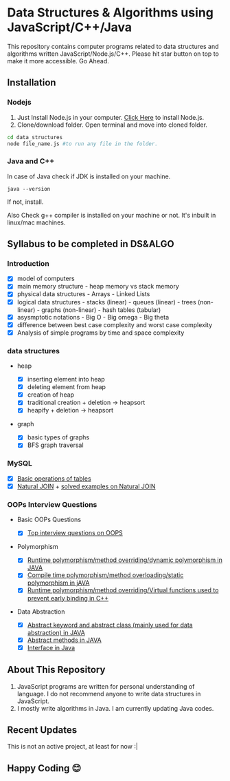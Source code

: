 # Data Structures & Algorithms using JavaScript/C++/Java

This repository contains computer programs related to data structures and algorithms written JavaScript/Node.js/C++.
Please hit star button on top to make it more accessible. Go Ahead.

## Installation

### Nodejs

1. Just Install Node.js in your computer. [Click Here](https://nodejs.org/en/download/) to install Node.js.
2. Clone/download folder. Open terminal and move into cloned folder.

```bash
cd data_structures
node file_name.js #to run any file in the folder.
```

### Java and C++

In case of Java check if JDK is installed on your machine.

```
java --version
```

If not, install.

Also Check g++ compiler is installed on your machine or not. It's inbuilt in linux/mac machines.

## Syllabus to be completed in DS&ALGO

### Introduction

- [x] model of computers
- [x] main memory structure - heap memory vs stack memory
- [x] physical data structures - Arrays - Linked Lists
- [x] logical data structures - stacks (linear) - queues (linear) - trees (non-linear) - graphs (non-linear) - hash tables (tabular)
- [x] asysmptotic notations - Big O - Big omega - Big theta
- [x] difference between best case complexity and worst case complexity
- [x] Analysis of simple programs by time and space complexity

### data structures

- heap

  - [x] inserting element into heap
  - [x] deleting element from heap
  - [x] creation of heap
  - [x] traditional creation + deletion -> heapsort
  - [x] heapify + deletion -> heapsort

- graph
  - [x] basic types of graphs
  - [x] BFS graph traversal

### MySQL

- [x] [Basic operations of tables](https://www.w3schools.com/sql/default.asp)
- [x] [Natural JOIN](https://www.youtube.com/watch?v=jRxEjmjIIFs) + [solved examples on Natural JOIN](https://www.w3resource.com/sql-exercises/sql-joins-exercises.php)

### OOPs Interview Questions

- Basic OOPs Questions

  - [x] [Top interview questions on OOPS](https://medium.com/edureka/oops-interview-questions-621fc922cdf4)

- Polymorphism

  - [x] [Runtime polymorphism/method overriding/dynamic polymorphism in JAVA](https://www.youtube.com/watch?v=W2pTtlNaa6s)
  - [x] [Compile time polymorphism/method overloading/static polymorphism in jAVA](https://www.youtube.com/watch?v=_iz6cjXlJfw)
  - [x] [Runtime polymorphism/method overriding/Virtual functions used to prevent early binding in C++](https://www.youtube.com/watch?v=cUCy2ENJjW8)

- Data Abstraction
  - [x] [Abstract keyword and abstract class (mainly used for data abstraction) in JAVA](https://www.youtube.com/watch?v=7nCQ8JPXZEo)
  - [x] [Abstract methods in JAVA](https://www.youtube.com/watch?v=_MeavQdZU_g)
  - [x] [Interface in Java](https://www.youtube.com/results?search_query=smartherd+java+interface)

## About This Repository

1. JavaScript programs are written for personal understanding of language. I do not recommend anyone to write data structures in JavaScript.
2. I mostly write algorithms in Java. I am currently updating Java codes. 

## Recent Updates

This is not an active project, at least for now :|

## Happy Coding 😊
